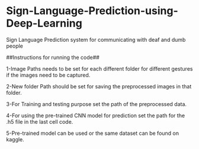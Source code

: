 # Sign-Language-Prediction-using-Deep-Learning
Sign Language Prediction system for communicating with deaf and dumb people

##Instructions for running the code##

1-Image Paths needs to be set for each different folder for different gestures if the images need to be captured.

2-New folder Path should be set for saving the preprocessed images in that folder.

3-For Training and testing purpose set the path of the preprocessed data.

4-For using the pre-trained CNN model for prediction set the path for the .h5 file in the last cell code.

5-Pre-trained model can be used or the same dataset can be found on kaggle.
